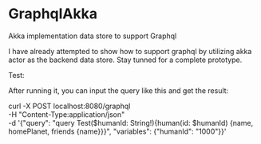 # GraphqlAkka
Akka implementation data store to support Graphql

I have already attempted to show how to support graphql by utilizing akka actor as the backend data store.
Stay tunned for a complete prototype.

Test:

After running it, you can input the query like this and get the result:

curl -X POST localhost:8080/graphql \
    -H "Content-Type:application/json" \
    -d '{"query": "query Test($humanId: String!){human(id: $humanId) {name, homePlanet, friends {name}}}", "variables": {"humanId": "1000"}}'
    

